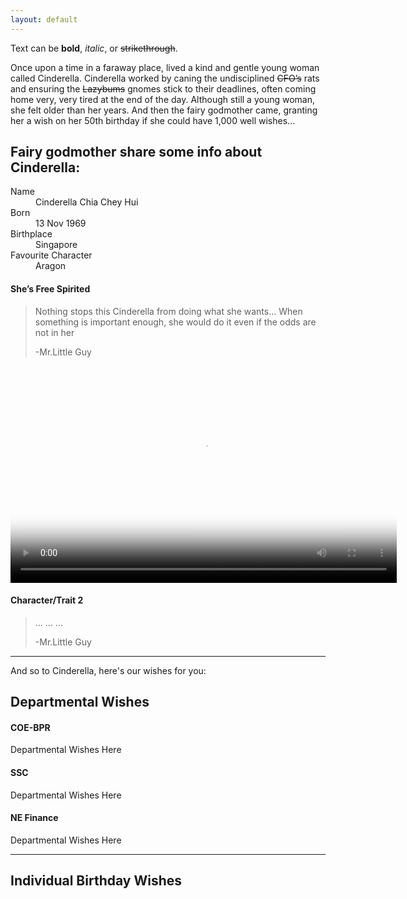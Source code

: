 ```yaml
---
layout: default
---
```


Text can be **bold**, _italic_, or ~~strikethrough~~.

Once upon a time in a faraway place, lived a kind and gentle young woman called Cinderella. Cinderella worked by caning the undisciplined ~~CFO’s~~ rats and ensuring the ~~Lazybums~~ gnomes stick to their deadlines, often coming home very, very tired at the end of the day. Although still a young woman, she felt older than her years. And then the fairy godmother came, granting her a wish on her 50th birthday if she could have 1,000 well wishes...


## Fairy godmother share some info about Cinderella:

<dl>
<dt>Name</dt>
<dd>Cinderella Chia Chey Hui</dd>
<dt>Born</dt>
<dd>13 Nov 1969</dd>
<dt>Birthplace</dt>
<dd>Singapore</dd>
<dt>Favourite Character</dt>
<dd>Aragon</dd>
</dl>

#### She’s Free Spirited
> Nothing stops this Cinderella from doing what she wants...
> When something is important enough, she would do it even if the odds are not in her 
>
> -Mr.Little Guy

<video poster="https://raw.githubusercontent.com/projectcinderella/projectcinderella.github.io/master/assets/chey/Opening.jpg" width="618" height="347" controls preload> 
    <source src="https://raw.githubusercontent.com/projectcinderella/projectcinderella.github.io/master/assets/chey/Dance.mp4" media="only screen and (min-device-width: 568px)"></source> 
    <source src="https://raw.githubusercontent.com/projectcinderella/projectcinderella.github.io/master/assets/chey/Dance.iphone5.mp4" media="only screen and (max-device-width: 568px)"></source> 
    <source src="https://raw.githubusercontent.com/projectcinderella/projectcinderella.github.io/master/assets/chey/Dance.webmhd.webm"></source> 
</video>

#### Character/Trait 2
>  ... ... ...
>
> -Mr.Little Guy

* * *

And so to Cinderella, here's our wishes for you:

## Departmental Wishes

#### COE-BPR
Departmental Wishes Here

#### SSC
Departmental Wishes Here

#### NE Finance
Departmental Wishes Here

* * *

## Individual Birthday Wishes

<div class="comments">
	<div id="disqus_thread"></div>
	<script type="text/javascript">

	    var disqus_shortname = 'https-ntuc255-github-io-chey-another-page-html';

	    (function() {
	        var dsq = document.createElement('script'); dsq.type = 'text/javascript'; dsq.async = true;
	        dsq.src = '//' + disqus_shortname + '.disqus.com/embed.js';
	        (document.getElementsByTagName('head')[0] || document.getElementsByTagName('body')[0]).appendChild(dsq);
	    })();

	</script>
	<noscript>Please enable JavaScript to view the <a href="http://disqus.com/?ref_noscript">comments powered by Disqus.</a></noscript>
</div>

